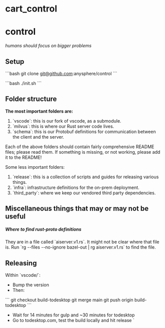 # cart_control

# control

*humans should focus on bigger problems*

## Setup

\`\`\`bash
git clone git@github.com:anysphere/control
\`\`\`

\`\`\`bash
./init.sh
\`\`\`

## Folder structure

**The most important folders are:**

1. \`vscode\`: this is our fork of vscode, as a submodule.
2. \`milvus\`: this is where our Rust server code lives.
3. \`schema\`: this is our Protobuf definitions for communication between the client and the server.

Each of the above folders should contain fairly comprehensive README files; please read them. If something is missing, or not working, please add it to the README!

Some less important folders:

1. \`release\`: this is a collection of scripts and guides for releasing various things.
2. \`infra\`: infrastructure definitions for the on-prem deployment.
3. \`third_party\`: where we keep our vendored third party dependencies.

## Miscellaneous things that may or may not be useful

##### Where to find rust-proto definitions

They are in a file called \`aiserver.v1.rs\`. It might not be clear where that file is. Run \`rg --files --no-ignore bazel-out | rg aiserver.v1.rs\` to find the file.

## Releasing

Within \`vscode/\`:

- Bump the version
- Then:

\`\`\`
git checkout build-todesktop
git merge main
git push origin build-todesktop
\`\`\`

- Wait for 14 minutes for gulp and ~30 minutes for todesktop
- Go to todesktop.com, test the build locally and hit release
`

